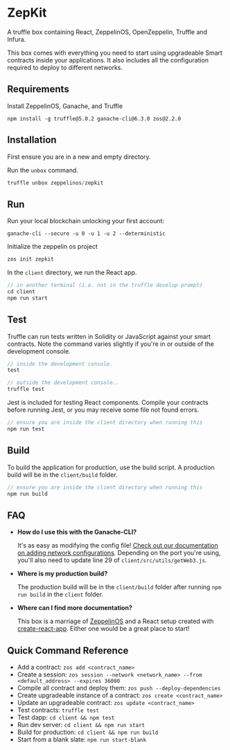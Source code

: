 # ZepKit
A truffle box containing React, ZeppelinOS, OpenZeppelin, Truffle and Infura.

This box comes with everything you need to start using upgradeable Smart
contracts inside your applications. It also includes all the configuration
required to deploy to different networks.

## Requirements

Install ZeppelinOS, Ganache, and Truffle

```
npm install -g truffle@5.0.2 ganache-cli@6.3.0 zos@2.2.0
```

## Installation

First ensure you are in a new and empty directory.

Run the `unbox` command.

```javascript
truffle unbox zeppelinos/zepkit
```

## Run

Run your local blockchain unlocking your first account:

```
ganache-cli --secure -u 0 -u 1 -u 2 --deterministic
```

Initialize the zeppelin os project

```javascript
zos init zepkit
```

In the `client` directory, we run the React app.

```javascript
// in another terminal (i.e. not in the truffle develop prompt)
cd client
npm run start
```

## Test

Truffle can run tests written in Solidity or JavaScript against your smart contracts. Note the command varies slightly if you're in or outside of the development console.

```javascript
// inside the development console.
test

// outside the development console..
truffle test
```

Jest is included for testing React components. Compile your contracts before running Jest, or you may receive some file not found errors.

```javascript
// ensure you are inside the client directory when running this
npm run test
```

## Build

To build the application for production, use the build script. A production build will be in the `client/build` folder.

```javascript
// ensure you are inside the client directory when running this
npm run build
```

## FAQ

* __How do I use this with the Ganache-CLI?__

    It's as easy as modifying the config file! [Check out our documentation on adding network configurations](http://truffleframework.com/docs/advanced/configuration#networks). Depending on the port you're using, you'll also need to update line 29 of `client/src/utils/getWeb3.js`.

* __Where is my production build?__

    The production build will be in the `client/build` folder after running `npm run build` in the `client` folder.

* __Where can I find more documentation?__

    This box is a marriage of [ZeppelinOS](https://zeppelinos.org//) and a React setup created with [create-react-app](https://github.com/facebookincubator/create-react-app/blob/master/packages/react-scripts/template/README.md). Either one would be a great place to start!

## Quick Command Reference

* Add a contract: `zos add <contract_name>`
* Create a session: `zos session --network <network_name> --from <default_address> --expires 36000`
* Compile all contract and deploy them: `zos push --deploy-dependencies`
* Create upgradeable instance of a contract: `zos create <contract_name>`
* Update an upgradeable contract: `zos update <contract_name>`
* Test contracts: `truffle test`
* Test dapp: `cd client && npm test`
* Run dev server: `cd client && npm run start`
* Build for production: `cd client && npm run build`
* Start from a blank slate: `npm run start-blank`